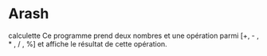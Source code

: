 # Arash
calculette
Ce programme prend deux nombres et une opération parmi [+, - , *  , / , %] et affiche le résultat de cette opération.
